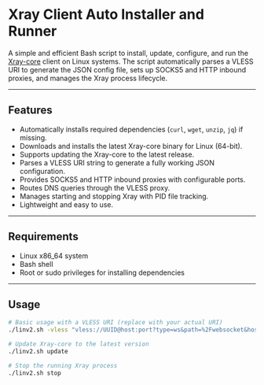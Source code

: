# Xray Client Auto Installer and Runner

A simple and efficient Bash script to install, update, configure, and run the [Xray-core](https://github.com/XTLS/Xray-core) client on Linux systems. The script automatically parses a VLESS URI to generate the JSON config file, sets up SOCKS5 and HTTP inbound proxies, and manages the Xray process lifecycle.

---

## Features

- Automatically installs required dependencies (`curl`, `wget`, `unzip`, `jq`) if missing.
- Downloads and installs the latest Xray-core binary for Linux (64-bit).
- Supports updating the Xray-core to the latest release.
- Parses a VLESS URI string to generate a fully working JSON configuration.
- Provides SOCKS5 and HTTP inbound proxies with configurable ports.
- Routes DNS queries through the VLESS proxy.
- Manages starting and stopping Xray with PID file tracking.
- Lightweight and easy to use.

---

## Requirements

- Linux x86_64 system
- Bash shell
- Root or sudo privileges for installing dependencies

---

## Usage

```bash
# Basic usage with a VLESS URI (replace with your actual URI)
./linv2.sh -vless "vless://UUID@host:port?type=ws&path=%2Fwebsocket&host=example.com" [-socksPort 2080]

# Update Xray-core to the latest version
./linv2.sh update

# Stop the running Xray process
./linv2.sh stop
